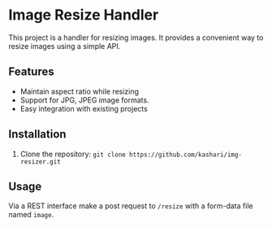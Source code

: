 # Image Resize Handler

This project is a handler for resizing images. It provides a convenient way to resize images using a simple API.

## Features

- Maintain aspect ratio while resizing
- Support for JPG, JPEG image formats.
- Easy integration with existing projects

## Installation

1. Clone the repository: `git clone https://github.com/kashari/img-resizer.git`

## Usage

Via a REST interface make a post request to `/resize` with a form-data file named `image`.
